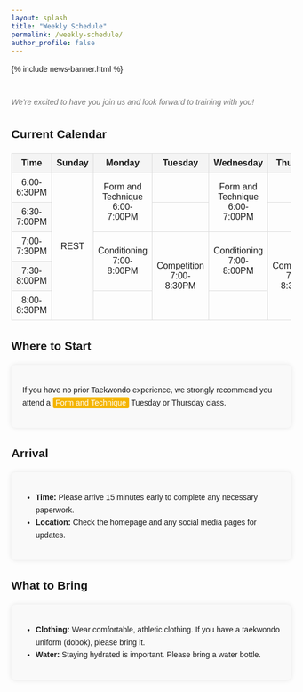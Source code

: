 ```yaml
---
layout: splash
title: "Weekly Schedule"
permalink: /weekly-schedule/
author_profile: false
---
```


{% include news-banner.html %}

<p class="note"><br>We’re excited to have you join us and look forward to training with you!<br></p>

## Current Calendar

<table>
  <thead>
    <tr>
      <th style="width: 10%;">Time</th>
      <th style="width: 12.86%;">Sunday</th>
      <th style="width: 12.86%;">Monday</th>
      <th style="width: 12.86%;">Tuesday</th>
      <th style="width: 12.86%;">Wednesday</th>
      <th style="width: 12.86%;">Thursday</th>
      <th style="width: 12.86%;">Friday</th>
      <th style="width: 12.86%;">Saturday</th>
    </tr>
  </thead>
  <tbody>
    <tr>
      <td>6:00-6:30PM</td>
      <td rowspan="5">REST</td>
      <td rowspan="2">Form and Technique<br>6:00-7:00PM</td>
      <td></td>
      <td rowspan="2">Form and Technique<br>6:00-7:00PM</td>
      <td></td>
      <td rowspan="5">REST</td>
      <td rowspan="5">Competition<br>9:00AM-11:30AM</td>
    </tr>
    <tr>
      <td>6:30-7:00PM</td>
    </tr>
    <tr>
      <td>7:00-7:30PM</td>
      <td rowspan="2">Conditioning<br>7:00-8:00PM</td>
      <td rowspan="3">Competition<br>7:00-8:30PM</td>
      <td rowspan="2">Conditioning<br>7:00-8:00PM</td>
      <td rowspan="3">Competition<br>7:00-8:30PM</td>
    </tr>
    <tr>
      <td>7:30-8:00PM</td>
    </tr>
    <tr>
      <td>8:00-8:30PM</td>
      <td></td>
      <td></td>
    </tr>
  </tbody>
</table>

<style>
  table {
    width: 100%;
    border-collapse: collapse;
    margin: 1em 0;
    table-layout: auto; /* Adjust the table layout to auto */
  }

  th, td {
    border: 1px solid #ddd;
    padding: 8px;
    text-align: center;
  }

  th {
    background-color: #f4f4f4;
  }

  tr:nth-child(even) {
    background-color: #f9f9f9;
  }

  tr:hover {
    background-color: #f1f1f1;
  }

  body {
      font-family: Arial, sans-serif;
      line-height: 1.6;
      margin: 20px;
  }
  .content {
      /* max-width: 800px; */
      margin: auto;
      padding: 20px;
      background: #f9f9f9;
      border-radius: 8px;
      box-shadow: 0 0 10px rgba(0, 0, 0, 0.1);
  }
  /* h3 {
      color: #333;
      border-bottom: 2px solid #f4b400;
      padding-bottom: 10px;
  } */
  .highlight {
      background: #f4b400;
      color: #fff;
      padding: 2px 5px;
      border-radius: 3px;
  }
  /* ul {
      list-style-type: none;
      padding: 0;
  }
  li {
      margin-bottom: 10px;
      padding: 10px;
      background: #fff;
      border-left: 4px solid #f4b400;
      border-radius: 5px;
  } */
  .note {
      font-style: italic;
      color: #777;
  }
</style>

## Where to Start
<div class="content">
  <p>If you have no prior Taekwondo experience, we strongly recommend you attend a <span class="highlight">Form and Technique</span> Tuesday or Thursday class.</p>
</div>

## Arrival
<div class="content">
  <ul>
      <li><strong>Time:</strong> Please arrive 15 minutes early to complete any necessary paperwork.</li>
      <li><strong>Location:</strong> Check the homepage and any social media pages for updates.</li>
  </ul>
</div>

## What to Bring
<div class="content">
  <ul>
      <li><strong>Clothing:</strong> Wear comfortable, athletic clothing. If you have a taekwondo uniform (dobok), please bring it.</li>
      <li><strong>Water:</strong> Staying hydrated is important. Please bring a water bottle.</li>
  </ul>
</div>
